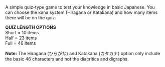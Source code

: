 A simple quiz-type game to test your knowledge in basic Japanese. You can choose the kana system (Hiragana or Katakana) and how many items there will be on the quiz. 

**QUIZ LENGTH OPTIONS** <br />
Short = 10 items <br />
Half = 23 items <br />
Full = 46 items <br />

**Note:** The Hiragana (ひらがな) and Katakana (カタカナ) option only include the basic 46 characters and not the diacritics and digraphs.
